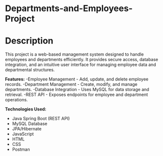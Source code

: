 # Departments-and-Employees-Project

# Description

This project is a web-based management system designed to handle employees and departments efficiently. It provides secure access, database integration, and an intuitive user interface for managing employee data and departmental structures.

**Features:**
-Employee Management - Add, update, and delete employee records.
-Department Management - Create, modify, and manage departments.
-Database Integration - Uses MySQL for data storage and retrieval.
-REST API - Exposes endpoints for employee and department operations.

**Technologies Used:**
- Java Spring Boot (REST API)
- MySQL Database
- JPA/Hibernate
- JavaScript
- HTML
- CSS
- Postman
